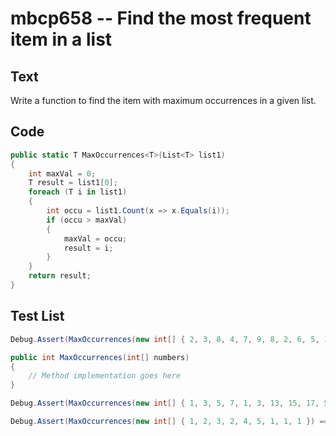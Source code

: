 # mbcp658 -- Find the most frequent item in a list

## Text

Write a function to find the item with maximum occurrences in a given list.

## Code

```csharp
public static T MaxOccurrences<T>(List<T> list1)
{
    int maxVal = 0;
    T result = list1[0];
    foreach (T i in list1)
    {
        int occu = list1.Count(x => x.Equals(i));
        if (occu > maxVal)
        {
            maxVal = occu;
            result = i;
        }
    }
    return result;
}
```

## Test List

```csharp
Debug.Assert(MaxOccurrences(new int[] { 2, 3, 8, 4, 7, 9, 8, 2, 6, 5, 1, 6, 1, 2, 3, 4, 6, 9, 1, 2 }) == 2);

public int MaxOccurrences(int[] numbers) 
{
    // Method implementation goes here
}
```

```csharp
Debug.Assert(MaxOccurrences(new int[] { 1, 3, 5, 7, 1, 3, 13, 15, 17, 5, 7, 9, 1, 11 }) == 1);
```

```csharp
Debug.Assert(MaxOccurrences(new int[] { 1, 2, 3, 2, 4, 5, 1, 1, 1 }) == 1);
```
